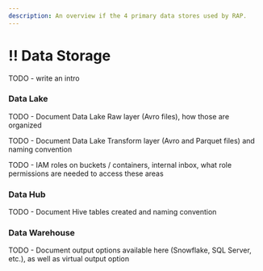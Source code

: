 ```yaml
---
description: An overview if the 4 primary data stores used by RAP.
---
```


# !! Data Storage

TODO - write an intro

### Data Lake

TODO - Document Data Lake Raw layer \(Avro files\), how those are organized

TODO - Document Data Lake Transform layer \(Avro and Parquet files\) and naming convention

TODO - IAM roles on buckets / containers, internal inbox, what role permissions are needed to access these areas

### Data Hub

TODO - Document Hive tables created and naming convention

### Data Warehouse

TODO - Document output options available here \(Snowflake, SQL Server, etc.\), as well as virtual output option

